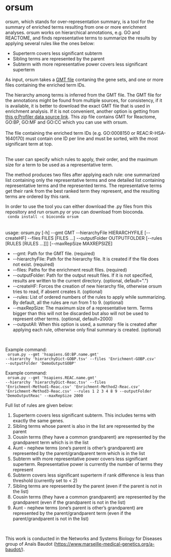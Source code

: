 # orsum
orsum, which stands for over-representation summary, is a tool for the summary of enriched terms resulting from one or more enrichment analyses. orsum works on hierarchical annotations, e.g. GO and REACTOME, and finds representative terms to summarize the results by applying several rules like the ones below:</br>

<ul>
<li>Superterm covers less significant subterm</li>
<li>Sibling terms are represented by the parent</li>
<li>Subterm with more representative power covers less significant superterm</li>
</ul>

As input, orsum takes a <a href=https://software.broadinstitute.org/cancer/software/gsea/wiki/index.php/Data_formats#GMT:_Gene_Matrix_Transposed_file_format_.28.2A.gmt.29>GMT file</a> contaning the gene sets, and one or more files containing the enriched term IDs.</br>

The hierarchy among terms is inferred from the GMT file. The GMT file for the annotations might be found from multiple sources, for consistency, if it is available, it is better to download the exact GMT file that is used in enrichment analysis. If it is not convenient, another option is getting from <a href=https://biit.cs.ut.ee/gprofiler/static/gprofiler_hsapiens.name.zip>this g:Profiler data source link</a>. This zip file contains GMT for Reactome, GO:BP, GO:MF and GO:CC which you can use with orsum.</br></br>
The file containing the enriched term IDs (e.g. GO:0008150 or REAC:R-HSA-1640170) must contain one ID per line and must be sorted, with the most significant term at top.</br>
</br>



The user can specify which rules to apply, their order, and the maximum size for a term to be used as a representative term.</br>

The method produces two files after applying each rule: one summarized list containing only the representative terms and one detailed list containing representative terms and the represented terms. The representative terms get their rank from the best ranked term they represent, and the resulting terms are ordered by this rank.</br>

In order to use the tool you can either download the .py files from this repository and run orsum.py or you can download from bioconda.</br>
<code>
conda install -c bioconda orsum
</code></br>
</br>
</br>
usage: orsum.py [-h] --gmt GMT --hierarchyFile HIERARCHYFILE [--createHF]
                --files FILES [FILES ...] --outputFolder OUTPUTFOLDER
                [--rules [RULES [RULES ...]]] [--maxRepSize MAXREPSIZE]
</br>
<ul>
<li>--gmt: Path for the GMT file. (required)
<li>--hierarchyFile: Path for the hierarchy file. It is created if the file does not exist. (required)
<li>--files: Paths for the enrichment result files. (required)
<li>--outputFolder: Path for the output result files. If it is not specified, results are written to the current directory. (optional, default=".")
<li>--createHF: Forces the creation of new hierarchy file, otherwise orsum tries to read, if absent creates it. (optional)
<li>--rules: List of ordered numbers of the rules to apply while summarizing. By default, all the rules are run from 1 to 9. (optional)
<li>--maxRepSize: The maximum size of a representative term. Terms bigger than this will not be discarded but also will not be used to represent other terms. (optional, default=2000)
<li>--outputAll: When this option is used, a summary file is created after applying each rule, otherwise only final summary is created. (optional)
</ul>
</br>

Example command:</br>
<code>
orsum.py --gmt 'hsapiens.GO:BP.name.gmt' --hierarchy 'hierarchyDict-GOBP.tsv' --files 'Enrichment-GOBP.csv' --outputFolder 'DemoOutputGOBP'
</code></br>


Example command:</br>
<code>
orsum.py --gmt 'hsapiens.REAC.name.gmt' --hierarchy 'hierarchyDict-Reac.tsv' --files 'Enrichment-Method1-Reac.csv' 'Enrichment-Method2-Reac.csv' 'Enrichment-Method3-Reac.csv' --rules 1 2 3 4 8 9 --outputFolder 'DemoOutputReac' --maxRepSize 2000
</code></br>

Full list of rules are given below:
<ol>
<li>Superterm covers less significant subterm. This includes terms with exactly the same genes.</li>
<li>Sibling terms whose parent is also in the list are represented by the parent</li>
<li>Cousin terms (they have a common grandparent) are represented by the grandparent term which is in the list</li>
<li>Aunt - nephew terms (one’s parent is other’s grandparent) are represented by the parent/grandparent term which is in the list</li>
<li>Subterm with more representative power covers less significant superterm. Representative power is currently the number of terms they represent</li>
<li>Subterm covers less significant superterm if rank difference is less than threshold (currently set to < 2)</li>
<li>Sibling terms are represented by the parent (even if the parent is not in the list)</li>
<li>Cousin terms (they have a common grandparent) are represented by the grandparent (even if the grandparent is not in the list)</li>
<li>Aunt - nephew terms (one’s parent is other’s grandparent) are represented by the parent/grandparent term (even if the parent/grandparent is not in the list)</li>
</ol>
</br>



This work is conducted in the Networks and Systems Biology for Diseases group of Anaïs Baudot (https://www.marseille-medical-genetics.org/a-baudot/). 
